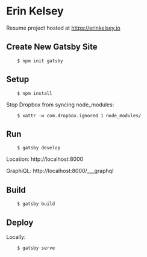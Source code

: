 # Erin Kelsey

Resume project hosted at https://erinkelsey.io

## Create New Gatsby Site

        $ npm init gatsby

## Setup

        $ npm install

Stop Dropbox from syncing node_modules:

        $ xattr -w com.dropbox.ignored 1 node_modules/

## Run

        $ gatsby develop

Location: http://localhost:8000

GraphiQL: http://localhost:8000/\_\_\_graphql

## Build

        $ gatsby build

## Deploy

Locally:

        $ gatsby serve
